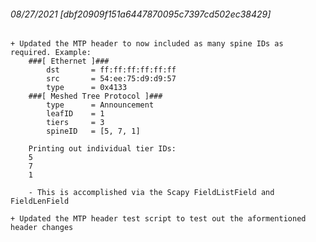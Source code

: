 ###### 08/27/2021 [dbf20909f151a6447870095c7397cd502ec38429]
    + Updated the MTP header to now included as many spine IDs as required. Example:
        ###[ Ethernet ]###
            dst       = ff:ff:ff:ff:ff:ff
            src       = 54:ee:75:d9:d9:57
            type      = 0x4133
        ###[ Meshed Tree Protocol ]###
            type      = Announcement
            leafID    = 1
            tiers     = 3
            spineID   = [5, 7, 1]

        Printing out individual tier IDs:
        5
        7
        1

        - This is accomplished via the Scapy FieldListField and FieldLenField
    
    + Updated the MTP header test script to test out the aformentioned header changes